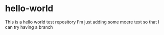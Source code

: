 # hello-world
This is a hello world test repository
I'm just adding some moere text so that I can try having a branch
